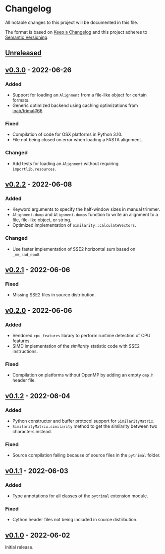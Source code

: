 # Changelog
All notable changes to this project will be documented in this file.

The format is based on [Keep a Changelog](http://keepachangelog.com/en/1.0.0/)
and this project adheres to [Semantic Versioning](http://semver.org/spec/v2.0.0.html).


## [Unreleased]
[Unreleased]: https://github.com/althonos/pytrimal/compare/v0.3.0...HEAD


## [v0.3.0] - 2022-06-26
[v0.3.0]: https://github.com/althonos/pytrimal/compare/v0.2.2...v0.3.0

### Added
- Support for loading an `Alignment` from a file-like object for certain formats.
- Generic optimized backend using caching optimizations from [inab/trimal#66](https://github.com/inab/trimal/pull/66).

### Fixed
- Compilation of code for OSX platforms in Python 3.10.
- File not being closed on error when loading a FASTA alignment.

### Changed
- Add tests for loading an `Alignment` without requiring `importlib.resources`.


## [v0.2.2] - 2022-06-08
[v0.2.2]: https://github.com/althonos/pytrimal/compare/v0.2.1...v0.2.2

### Added
- Keyword arguments to specify the half-window sizes in manual trimmer.
- `Alignment.dump` and `Alignment.dumps` function to write an alignment to a file, file-like object, or string.
- Optimized implementation of `Similarity::calculateVectors`.

### Changed
- Use faster implementation of SSE2 horizontal sum based on `_mm_sad_epu8`.


## [v0.2.1] - 2022-06-06
[v0.2.1]: https://github.com/althonos/pytrimal/compare/v0.2.0...v0.2.1

### Fixed
- Missing SSE2 files in source distribution.


## [v0.2.0] - 2022-06-06
[v0.2.0]: https://github.com/althonos/pytrimal/compare/v0.1.2...v0.2.0

### Added
- Vendored `cpu_features` library to perform runtime detection of CPU features.
- SIMD implementation of the *similarity* statistic code with SSE2 instructions.

### Fixed
- Compilation on platforms without OpenMP by adding an empty `omp.h` header file.


## [v0.1.2] - 2022-06-04
[v0.1.2]: https://github.com/althonos/pytrimal/compare/v0.1.1...v0.1.2

### Added
- Python constructor and buffer protocol support for `SimilarityMatrix`.
- `SimilarityMatrix.similarity` method to get the similarity between two characters instead.

### Fixed
- Source compilation failing because of source files in the `pytrimal` folder.


## [v0.1.1] - 2022-06-03
[v0.1.1]: https://github.com/althonos/pytrimal/compare/v0.1.0...v0.1.1

### Added
- Type annotations for all classes of the `pytrimal` extension module.

### Fixed
- Cython header files not being included in source distribution.


## [v0.1.0] - 2022-06-02
[v0.1.0]: https://github.com/althonos/pytrimal/compare/d774f73...v0.1.0

Initial release.
